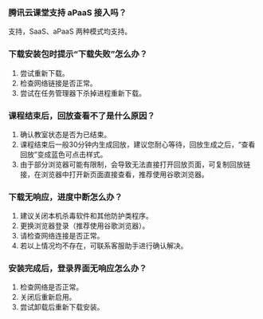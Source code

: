 ### 腾讯云课堂支持 aPaaS 接入吗？

支持，SaaS、aPaaS 两种模式均支持。

### 下载安装包时提示“下载失败”怎么办？
1. 尝试重新下载。  
2. 检查网络链接是否正常。
3. 尝试在任务管理器下杀掉进程重新下载。

### 课程结束后，回放查看不了是什么原因？

1. 确认教室状态是否为已结束。
2. 课程结束后一般30分钟内生成回放，建议您耐心等待，回放生成之后，“查看回放”变成蓝色可点击样式。
3. 由于部分浏览器可能有限制，会导致无法直接打开回放页面，可复制回放链接，在浏览器中打开新页面直接查看，推荐使用谷歌浏览器。

### 下载无响应，进度中断怎么办？

1. 建议关闭本机杀毒软件和其他防护类程序。
2. 更换浏览器登录（推荐使用谷歌浏览器）。
3. 请检查网络连接是否正常。
4. 若以上情况均不存在，可联系客服助手进行确认解决。

### 安装完成后，登录界面无响应怎么办？

1. 检查网络是否正常。
2. 关闭后重新启用。
3. 尝试卸载后重新下载安装。
